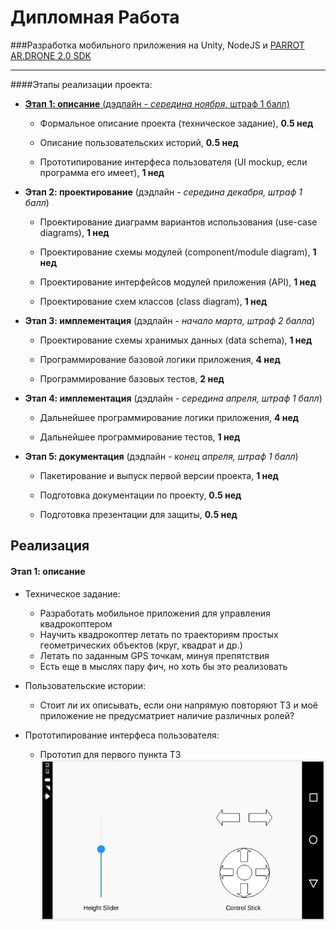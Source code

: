 # Дипломная Работа

###Разработка мобильного приложения на Unity, NodeJS и [PARROT AR.DRONE 2.0 SDK](http://developer.parrot.com/)
____

####Этапы реализации проекта:

* [__Этап 1: описание__ (дэдлайн - _середина ноября_, штраф 1 балл)](#user-content-Этап-1-описание)

	* Формальное описание проекта (техническое задание), __0.5 нед__

	* Описание пользовательских историй, __0.5 нед__

	* Прототипирование интерфеса пользователя (UI mockup, если программа его имеет), __1 нед__

* __Этап 2: проектирование__ (дэдлайн - _середина декабря, штраф 1 балл_)

	* Проектирование диаграмм вариантов использования (use-case diagrams), __1 нед__

	* Проектирование схемы модулей (component/module diagram), __1 нед__

	* Проектирование интерфейсов модулей приложения (API), __1 нед__

	* Проектирование схем классов (class diagram), __1 нед__

* __Этап 3: имплементация__ (дэдлайн - _начало марта, штраф 2 балла_)

	* Проектирование схемы хранимых данных (data schema), __1 нед__

	* Программирование базовой логики приложения, __4 нед__

	* Программирование базовых тестов, __2 нед__

* __Этап 4: имплементация__ (дэдлайн - _середина апреля, штраф 1 балл_)

	* Дальнейшее программирование логики приложения, __4 нед__

	* Дальнейшее программирование тестов, __1 нед__

* __Этап 5: документация__ (дэдлайн - _конец апреля, штраф 1 балл_)

	* Пакетирование и выпуск первой версии проекта, __1 нед__

	* Подготовка документации по проекту,  __0.5 нед__

	* Подготовка презентации для защиты,  __0.5 нед__
	
Реализация
---------
#### __Этап 1: описание__

  - Техническое задание:
      - Разработать мобильное приложения для управления квадрокоптером
      - Научить квадрокоптер летать по траекториям простых геометрических объектов (круг, квадрат и др.)
      - Летать по заданным GPS точкам, минуя препятствия
      - Есть еще в мыслях пару фич, но хоть бы это реализовать

  - Пользовательские истории:
      - Стоит ли их описывать, если они напрямую повторяют ТЗ и моё приложение не предусматриет наличие различных ролей?
    
  - Прототипирование интерфеса пользователя:
      - Прототип для первого пункта ТЗ 
         ![Figure](tz-1.jpg?raw=true)
            
